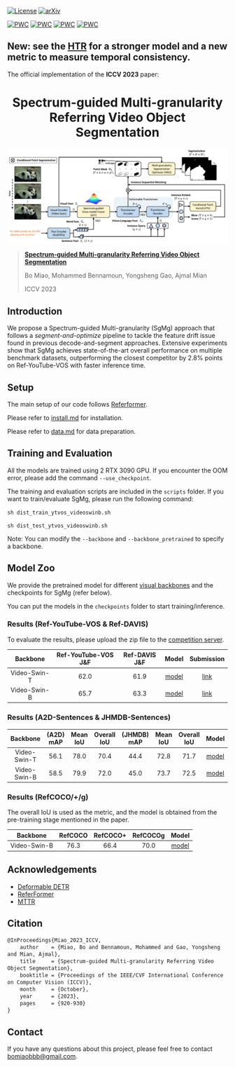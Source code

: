 [![License](https://img.shields.io/badge/license-CC--BY--NC%204.0-green)](https://creativecommons.org/licenses/by-nc/4.0/)
[![arXiv](https://img.shields.io/badge/cs.CV-%09arXiv%3A2205.00823-red)](https://arxiv.org/abs/2307.13537)

[![PWC](https://img.shields.io/endpoint.svg?url=https://paperswithcode.com/badge/spectrum-guided-multi-granularity-referring/referring-expression-segmentation-on-a2d)](https://paperswithcode.com/sota/referring-expression-segmentation-on-a2d?p=spectrum-guided-multi-granularity-referring)
[![PWC](https://img.shields.io/endpoint.svg?url=https://paperswithcode.com/badge/spectrum-guided-multi-granularity-referring/referring-expression-segmentation-on-j-hmdb)](https://paperswithcode.com/sota/referring-expression-segmentation-on-j-hmdb?p=spectrum-guided-multi-granularity-referring)
[![PWC](https://img.shields.io/endpoint.svg?url=https://paperswithcode.com/badge/spectrum-guided-multi-granularity-referring/referring-expression-segmentation-on-refer-1)](https://paperswithcode.com/sota/referring-expression-segmentation-on-refer-1?p=spectrum-guided-multi-granularity-referring)
[![PWC](https://img.shields.io/endpoint.svg?url=https://paperswithcode.com/badge/spectrum-guided-multi-granularity-referring/referring-expression-segmentation-on-davis)](https://paperswithcode.com/sota/referring-expression-segmentation-on-davis?p=spectrum-guided-multi-granularity-referring)

## New: see the [HTR](https://github.com/bo-miao/HTR) for a stronger model and a new metric to measure temporal consistency.
The official implementation of the **ICCV 2023** paper: 

<div align="center">
<h1>
<b>
Spectrum-guided Multi-granularity Referring Video Object Segmentation
</b>
</h1>
</div>


<p align="center"><img src="docs/framework.png" width="800"/></p>

> [**Spectrum-guided Multi-granularity Referring Video Object Segmentation**](https://arxiv.org/abs/2307.13537)
>
> Bo Miao, Mohammed Bennamoun, Yongsheng Gao, Ajmal Mian
> 
> ICCV 2023

## Introduction

We propose a Spectrum-guided Multi-granularity (SgMg) approach that follows a <em>segment-and-optimize</em> pipeline to tackle the feature drift issue found in previous decode-and-segment approaches. Extensive experiments show that SgMg achieves state-of-the-art overall performance on multiple benchmark datasets, outperforming the closest competitor by 2.8% points on Ref-YouTube-VOS with faster inference time.

## Setup

The main setup of our code follows [Referformer](https://github.com/wjn922/ReferFormer).

Please refer to [install.md](docs/install.md) for installation.

Please refer to [data.md](docs/data.md) for data preparation.

## Training and Evaluation

All the models are trained using 2 RTX 3090 GPU. If you encounter the OOM error, please add the command `--use_checkpoint`.

The training and evaluation scripts are included in the `scripts` folder. If you want to train/evaluate SgMg, please run the following command:

```
sh dist_train_ytvos_videoswinb.sh
```

```
sh dist_test_ytvos_videoswinb.sh
```

Note: You can modify the `--backbone` and `--backbone_pretrained` to specify a backbone.

## Model Zoo

We provide the pretrained model for different [visual backbones](https://drive.google.com/drive/folders/13XFkNtYFIcTgEc3d7-8wQA-Ovi0T_z2v?usp=sharing) and the checkpoints for SgMg (refer below).

You can put the models in the `checkpoints` folder to start training/inference.

### Results (Ref-YouTube-VOS & Ref-DAVIS) 

To evaluate the results, please upload the zip file to the [competition server](https://codalab.lisn.upsaclay.fr/competitions/3282#participate).

| Backbone| Ref-YouTube-VOS J&F | Ref-DAVIS J&F | Model | Submission |
| :----: | :----: | :----: | :----: | :----: | 
| Video-Swin-T | 62.0 | 61.9 |[model](https://drive.google.com/file/d/1SiHl7oYqBabaN28nsrNOJeiZrJyhRixl/view?usp=sharing) | [link](https://drive.google.com/file/d/1jEVlgPzAuNJxOrcy83r0jbsGcRwPao3-/view?usp=sharing) | 
| Video-Swin-B | 65.7 | 63.3 | [model](https://drive.google.com/file/d/1sZngZ_7JlgZWX2bEQ7Xw36_VbBOlLJU8/view?usp=sharing) | [link](https://drive.google.com/file/d/1t5XqyqEsIvh0D92oSn-Pct4bfLsxcz73/view?usp=sharing) | 

### Results (A2D-Sentences & JHMDB-Sentences)

| Backbone | (A2D) mAP | Mean IoU | Overall IoU | (JHMDB) mAP | Mean IoU | Overall IoU | Model |
| :----: | :----: | :----: | :----: | :----: | :----: | :----: | :----: |
| Video-Swin-T | 56.1 | 78.0 | 70.4 | 44.4 | 72.8 | 71.7 | [model](https://drive.google.com/file/d/1LKjaMOBrpGT7tWLS3CmhDl_QQfUQPglJ/view?usp=sharing) |
| Video-Swin-B | 58.5 | 79.9 | 72.0 | 45.0 | 73.7 | 72.5 | [model](https://drive.google.com/file/d/1PQh0QSWqWUUnWf9WtvHgZ7plrORQvjzN/view?usp=sharing) |

### Results (RefCOCO/+/g)

The overall IoU is used as the metric, and the model is obtained from the pre-training stage mentioned in the paper.

| Backbone | RefCOCO | RefCOCO+ | RefCOCOg | Model |
| :----:   | :----:  | :----:   | :----:   | :----: |
| Video-Swin-B | 76.3 | 66.4 | 70.0 | [model](https://drive.google.com/file/d/1URnBMpZh0J7mBg6H2b1pdqywMM8vOopG/view?usp=sharing) |

## Acknowledgements

- [Deformable DETR](https://github.com/fundamentalvision/Deformable-DETR)
- [ReferFormer](https://github.com/wjn922/ReferFormer)
- [MTTR](https://github.com/mttr2021/MTTR)

## Citation

```
@InProceedings{Miao_2023_ICCV,
    author    = {Miao, Bo and Bennamoun, Mohammed and Gao, Yongsheng and Mian, Ajmal},
    title     = {Spectrum-guided Multi-granularity Referring Video Object Segmentation},
    booktitle = {Proceedings of the IEEE/CVF International Conference on Computer Vision (ICCV)},
    month     = {October},
    year      = {2023},
    pages     = {920-930}
}
```

## Contact
If you have any questions about this project, please feel free to contact bomiaobbb@gmail.com.
